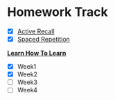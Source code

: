 # Homework Track

- [x] [Active Recall](https://www.youtube.com/watch?v=ukLnPbIffxE)
- [x] [Spaced Repetition](https://www.youtube.com/watch?v=Z-zNHHpXoMM&t=6s)

[**Learn How To Learn**](https://www.coursera.org/learn/learning-how-to-learn)

- [x] Week1
- [x] Week2
- [ ] Week3
- [ ] Week4
